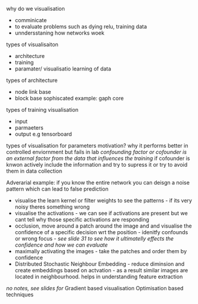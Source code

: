 

why do we visualisation

- comminicate
- to evaluate problems such as dying relu, training data
- unndersstaning how networks woek

types of visualisaiton
- architecture
- training 
- paramater/ visualisatio learning of data


types of architecture
- node link base
- block base
sophiscated example: gaph core

types of training visualisation
- input
- parmaeters
- output
e.g tensorboard

types of visualisation for parameters
motivation? why it performs better in controlled enviornment but fails in lab
*confounding factor or cofounder is an external factor from the data that influences the training*
if cofounder is knwon actively include the information and try to supress it or try to avoid them in data collection

Adverarial example: if you know the entire network you can deisgn a noise pattern which can lead to false prediction


- visualise the learn kernel or filter weights to see the patterns - if its very noisy theres something wrong
- visualise the activations - we can see if activations are present but we cant tell why those specific activations are responding
- occlusion, move around a patch around the image and and visualise the confidence of a specific decision wrt the position - idenitfy confounds or wrong focus - *see slide 31 to see how it ultimatelly effects the confidence and how we can evaluate*
- maximally activating the images - take the patches and order them by confidence
- Distributed Stochastic Neighbour Embedding - reduce diminsion and create embeddings based on actvation - as a result similar images are located in neighbourhood. helps in understanding feature extraction

*no notes, see slides for*
Gradient based visualisation
Optimisation based techniques